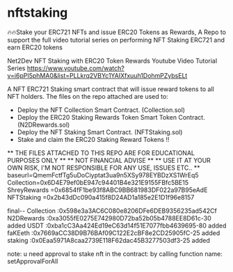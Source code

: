 # nftstaking

🔥🔥Stake your ERC721 NFTs and issue ERC20 Tokens as Rewards, A Repo to support the full video tutorial series on performing NFT Staking ERC721 and earn ERC20 tokens

Net2Dev NFT Staking with ERC20 Token Rewards Youtube Video Tutorial Series
https://www.youtube.com/watch?v=i6pPI5phMA0&list=PLLkrq2VBYc1YAIXfxuuh1DohmPZybsELt

A NFT ERC721 Staking smart contract that will issue reward tokens to all NFT holders. The files
on the repo attached are used to:

- Deploy the NFT Collection Smart Contract. (Collection.sol)
- Deploy the ERC20 Staking Rewards Token Smart Token Contract. (N2DRewards.sol)
- Deploy the NFT Staking Smart Contract. (NFTStaking.sol)
- Stake and claim the ERC20 Staking Reward Tokens !!

** THE FILES ATTACHED TO THIS REPO ARE FOR EDUCATIONAL PURPOSES ONLY **
** NOT FINANCIAL ADVISE **
** USE IT AT YOUR OWN RISK, I'M NOT RESPONSIBLE FOR ANY USE, ISSUES ETC.. **
baseurl=QmemFctfTg5uDoCiyptat3ua9n5XSy978EYBDzXS1WrEq5
Collection=0x6D4E79ef0bE947c94401B4e321E9155FBfc5BE15
ShreyRewards =0x6854fF1be93f8ABC9BB681983DF022a97B95eAdE
NFTStaking =0x2b43dDc090a415f8D24AD1a185e2E1D1f96e8157

final--
Collection :0x598e3a3AC6C080e8206DFe6DEB9356235ad542Cf
N2DRewards :0xa3055fE0275E742980D72ba52b05b4788EE8D61c-30 added
USDT :0xba1cC3Aa424Ed19eC63d14f51E7077fbb4639695-80 added
faKEeth :0x7669aCC38D9B76BAf09C122E2cBF8e2CD25905fC-25 added
staking :0x0Eaa5971A8caa2739E118F62dac45B3277503df3-25 added

note: u need approval to stake nft in the contract: by calling function name: setApprovalForAll
